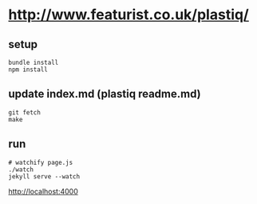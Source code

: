 # http://www.featurist.co.uk/plastiq/

## setup

    bundle install
    npm install

## update index.md (plastiq readme.md)

    git fetch
    make

## run

    # watchify page.js
    ./watch
    jekyll serve --watch

[http://localhost:4000](http://localhost:4000)
